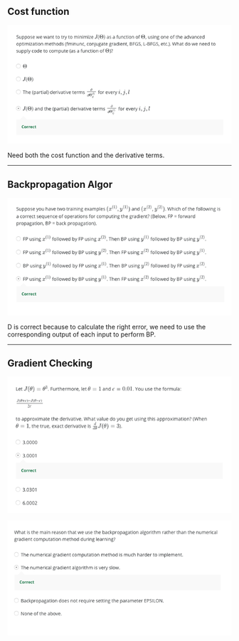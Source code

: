 ## Cost function

![](https://github.com/zee-nguyen/Stanford_Machine_Learning/blob/master/assets/W5/cost-func.png?raw=true)

Need both the cost function and the derivative terms.

---

## Backpropagation Algor

![](https://github.com/zee-nguyen/Stanford_Machine_Learning/blob/master/assets/W5/backpropagation.png?raw=true)

D is correct because to calculate the right error, we need to use the corresponding output of each input to perform BP.

---

## Gradient Checking

![](https://github.com/zee-nguyen/Stanford_Machine_Learning/blob/master/assets/W5/gradient-check-1.png?raw=true)

![](https://github.com/zee-nguyen/Stanford_Machine_Learning/blob/master/assets/W5/gradient-check-2.png?raw=true)
